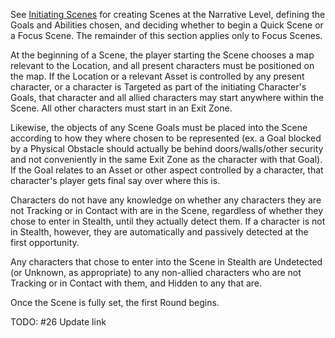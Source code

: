 See [Initiating Scenes](https://github.com/LittleKingsguard/Eternity-Core/blob/8487a87b348ba463a9237bb567457a3392376ce9/ResolutionEngine/SceneEngine/InitiatingScenes.md) for creating Scenes at the Narrative Level, defining the Goals and Abilities chosen, and deciding whether to begin a Quick Scene or a Focus Scene. The remainder of this section applies only to Focus Scenes.

At the beginning of a Scene, the player starting the Scene chooses a map relevant to the Location, and all present characters must be positioned on the map. If the Location or a relevant Asset is controlled by any present character, or a character is Targeted as part of the initiating Character's Goals, that character and all allied characters may start anywhere within the Scene. All other characters must start in an Exit Zone.

Likewise, the objects of any Scene Goals must be placed into the Scene according to how they where chosen to be represented (ex. a Goal blocked by a Physical Obstacle should actually be behind doors/walls/other security and not conveniently in the same Exit Zone as the character with that Goal). If the Goal relates to an Asset or other aspect controlled by a character, that character's player gets final say over where this is.

Characters do not have any knowledge on whether any characters they are not Tracking or in Contact with are in the Scene, regardless of whether they chose to enter in Stealth, until they actually detect them. If a character is not in Stealth, however, they are automatically and passively detected at the first opportunity.

Any characters that chose to enter into the Scene in Stealth are Undetected (or Unknown, as appropriate) to any non-allied characters who are not Tracking or in Contact with them, and Hidden to any that are.

Once the Scene is fully set, the first Round begins.

TODO: #26 Update link